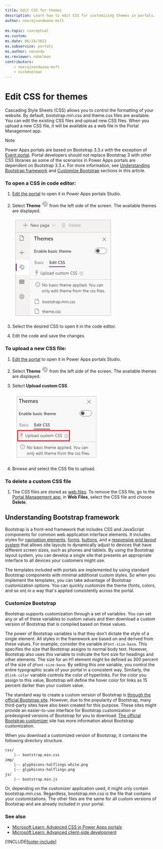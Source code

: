 ```yaml
---
title: Edit CSS for themes
description: Learn how to edit CSS for customizing themes in portals.
author: neerajnandwana-msft

ms.topic: conceptual
ms.custom: 
ms.date: 06/24/2022
ms.subservice: portals
ms.author: nenandw
ms.reviewer: ndoelman
contributors:
    - neerajnandwana-msft
    - nickdoelman
---
```


# Edit CSS for themes

Cascading Style Sheets (CSS) allows you to control the formatting of your website. By default, bootstrap.min.css and theme.css files are available. You can edit the existing CSS files and upload new CSS files. When you upload a new CSS file, it will be available as a web file in the Portal Management app.

> [!NOTE]
> Power Apps portals are based on Bootstrap 3.3.x with the exception of [Event portal](/dynamics365/marketing/developer/event-management-web-application). Portal developers should not replace Bootstrap 3 with other CSS libraries as some of the scenarios in Power Apps portals are dependent on Bootstrap 3.3.x. For more information, see [Understanding Bootstrap framework](#understanding-bootstrap-framework) and [Customize Bootstrap](#customize-bootstrap) sections in this article.

### To open a CSS in code editor:

1.  [Edit the portal](manage-existing-portals.md#edit) to open it in Power Apps portals Studio.  

1.  Select **Theme** ![Theme icon.](media/theme-icon.png "Theme icon") from the left side of the screen. The available themes are displayed.  

    ![Theme.](./media/edit-css/themes.png)

1.  Select the desired CSS to open it in the code editor.

1.  Edit the code and save the changes.

### To upload a new CSS file:

1.  [Edit the portal](manage-existing-portals.md#edit) to open it in Power Apps portals Studio.  

1.  Select **Theme** ![Theme icon.](media/theme-icon.png "Theme icon") from the left side of the screen. The available themes are displayed.  

1. Select **Upload custom CSS**.

    ![Upload custom CSS.](./media/edit-css/upload-custom-css.png) 

1. Browse and select the CSS file to upload.

### To delete a custom CSS file

1. The CSS files are stored as [web files](configure/web-files.md). To remove the CSS file, go to the [Portal Management app](./configure/configure-portal.md), in **Web Files**, select the CSS file and choose **Delete**. 

## Understanding Bootstrap framework

Bootstrap is a front-end framework that includes CSS and JavaScript components for common web application interface elements. It includes styles for [navigation elements](https://getbootstrap.com/components/#nav), [forms](https://getbootstrap.com/css/#forms), [buttons](https://getbootstrap.com/css/#buttons), and a [responsive grid layout system](https://getbootstrap.com/css/#grid) that allows site layouts to dynamically adjust to devices that have different screen sizes, such as phones and tablets. By using the Bootstrap layout system, you can develop a single site that presents an appropriate interface to all devices your customers might use.

The templates included with portals are implemented by using standard Bootstrap components with minimal additional custom styles. So when you implement the templates, you can take advantage of Bootstrap customization options. You can quickly customize the theme (fonts, colors, and so on) in a way that's applied consistently across the portal.

### Customize Bootstrap

Bootstrap supports customization through a set of variables. You can set any or all of these variables to custom values and then download a custom version of Bootstrap that is compiled based on these values.

The power of Bootstrap variables is that they don't dictate the style of a single element. All styles in the framework are based on and derived from these values. For example, consider the variable `@font-size-base`. This specifies the size that Bootstrap assigns to normal body text. However, Bootstrap also uses this variable to indicate the font size for headings and other elements. The size for an H1 element might be defined as 300 percent of the size of `@font-size-base`. By setting this one variable, you control the entire typographic scale of your portal in a consistent way. Similarly, the `@link-color` variable controls the color of hyperlinks. For the color you assign to this value, Bootstrap will define the hover color for links as 15 percent darker than your custom value.

The standard way to create a custom version of Bootstrap is [through the official Bootstrap site](https://getbootstrap.com/customize/#less-variables). However, due to the popularity of Bootstrap, many third-party sites have also been created for this purpose. These sites might provide an easier-to-use interface for Bootstrap customization or predesigned versions of Bootstrap for you to download. [The official Bootstrap customizer](https://getbootstrap.com/customize/) site has more information about Bootstrap customization.  

When you download a customized version of Bootstrap, it contains the following directory structure.

```
css/
    |-- bootstrap.min.css 
img/
    |-- glyphicons-halflings-white.png 
    |-- glyphicons-halflings.png 
js/ 
    |-- bootstrap.min.js
```

Or, depending on the customizer application used, it might only contain bootstrap.min.css. Regardless, bootstrap.min.css is the file that contains your customizations. The other files are the same for all custom versions of Bootstrap and are already included in your portal.

### See also

- [Microsoft Learn: Advanced CSS in Power Apps portals](/learn/modules/extend-power-app-portals/4-portal-css)
- [Microsoft Learn: Advanced client-side development](/learn/modules/extend-power-app-portals/5-advanced-portal-development)


[!INCLUDE[footer-include](../../includes/footer-banner.md)]